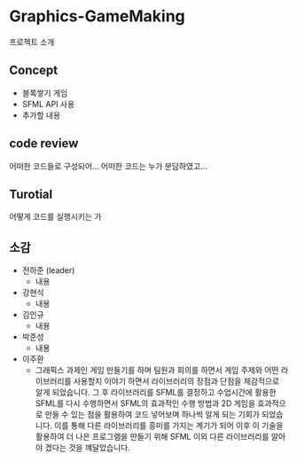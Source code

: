 # Graphics-GameMaking
프로젝트 소개

## Concept
- 블록쌓기 게임
- SFML API 사용
- 추가할 내용

## code review
어떠한 코드들로 구성되어...
어떠한 코드는 누가 분담하였고...

## Turotial
어떻게 코드를 실행시키는 가

## 소감
- 전하준 (leader)
  - 내용
- 강현식
  - 내용
- 김인규
  - 내용
- 박준성
  - 내용
- 이주환
  - 그래픽스 과제인 게임 만들기를 하며 팀원과 회의를 하면서 게임 주제와 어떤 라이브러리를 사용할지 이야기 하면서 라이브러리의 장점과 단점을 체감적으로 알게 되었습니다. 그 후 라이브러리를 SFML를 결정하고 수업시간에 활용한 SFML를 다시 수행하면서 SFML의 효과적인 수행 방법과 2D 게임을 효과적으로 만들 수 있는 점을 활용하여 코드 넣어보며 하나씩 알게 되는 기회가 되었습니다. 이를 통해 다른 라이브러리를 흥미를 가지는 계기가 되어 이후 이 기술을 활용하여 더 나은 프로그램을 만들기 위해 SFML 이외 다른 라이브러리를 알아야 겠다는 것을 꺠달았습니다.
